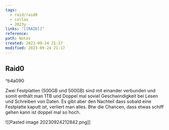 ```yaml
---
tags:
  - raid/raid0
  - collax
  - 2023y
links: "[[RAID]]"
reference: 
path: Notes
created: 2023-09-24 21:17
modified: 2023-09-24 21:17
---
```

## Raid0 

^b4a090

Zwei Festplatten (500GB und 500GB) sind mit einander verbunden und somit enthält man 1TB und Doppel mal soviel Geschwindigkeit bei Lesen und Schreiben von Daten. Es gibt aber den Nachteil dass sobald eine Festplatte kaputt ist, verliert man alles. Btw die Chancen, dass etwas schiff gehen kann ist doppel mal so hoch. 

![[Pasted image 20230924212842.png]]